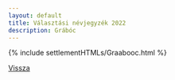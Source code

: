 ```yaml
---
layout: default
title: Választási névjegyzék 2022
description: Grábóc
---
```


{% include settlementHTMLs/Graabooc.html %}

[Vissza](../)